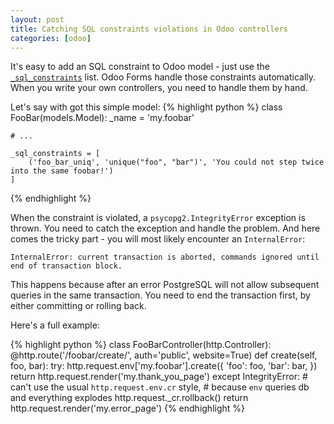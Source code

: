 ```yaml
---
layout: post
title: Catching SQL constraints violations in Odoo controllers
categories: [odoo]
---
```


It's easy to add an SQL constraint to Odoo model - just use the [`_sql_constraints`][doc] list. Odoo Forms handle those constraints automatically. When you write your own controllers, you need to handle them by hand.

Let's say with got this simple model:
{% highlight python %}
class FooBar(models.Model):
    _name = 'my.foobar'

    # ...

    _sql_constraints = [
        ('foo_bar_uniq', 'unique("foo", "bar")', 'You could not step twice into the same foobar!')
    ]
{% endhighlight %}

When the constraint is violated, a `psycopg2.IntegrityError` exception is thrown. You need to catch the exception and handle the problem. And here comes the tricky part - you will most likely encounter an `InternalError`:

    InternalError: current transaction is aborted, commands ignored until end of transaction block.

This happens because after an error PostgreSQL will not allow subsequent queries in the same transaction. You need to end the transaction first, by either committing or rolling back.

Here's a full example:

{% highlight python %}
class FooBarController(http.Controller):
    @http.route('/foobar/create/', auth='public', website=True)
    def create(self, foo, bar):
        try:
            http.request.env['my.foobar'].create({
                'foo': foo,
                'bar': bar,
            })
            return http.request.render('my.thank_you_page')
        except IntegrityError:
            # can't use the usual `http.request.env.cr` style,
            # because `env` queries db and everything explodes
            http.request._cr.rollback()
            return http.request.render('my.error_page')
{% endhighlight %}

[doc]: https://www.odoo.com/documentation/8.0/reference/orm.html#openerp.models.Model._sql_constraints
